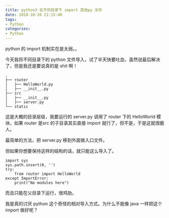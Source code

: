 ```yaml
---
title: python3 在不同目录下 import 其他py 文件
date: 2018-10-26 21:15:40
tags:
- Python
categories:
- Python
---
```


python 的 import 机制实在是太弱。。

今天我将不同目录下的 python 文件导入，试了半天快要吐血，虽然说最后解决了，但是我还是要说真的是 shit 啊！

<!--more-->

```
.
├── router
│   ├── HelloWorld.py
│   ├── __init__.py
├── src
│   ├── __init__.py
│   ├── server.py
└── static
```
这是大概的目录层级，我要运行的 server.py 调用了 router 下的 HelloWorld 模块，如果 router 是src 的子目录其实直接 import 就行了，但不是，于是这就很磨人。

最简单的方法，把 server.py 移到外面做入口文件。

但如果你想要保持这样的结构的话，就只能这么导入了。

```
import sys
sys.path.insert(0, '')
try:
    from router import HelloWorld
except ImportError:
    print("No modules here")
```

而且只能在父目录下运行，很鸡肋。

我是真的讨厌 python 这个奇怪的相对导入方式。为什么不能像 java 一样把这个 import 做好呢？

